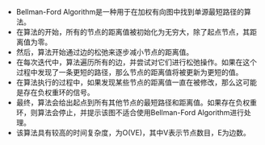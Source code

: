 

- Bellman-Ford Algorithm是一种用于在加权有向图中找到单源最短路径的算法。
- 在算法的开始，所有的节点的距离值被初始化为无穷大，除了起点节点，其距离值为零。
- 然后，算法开始通过边的松弛来逐步减小节点的距离值。
- 在每次迭代中，算法遍历所有的边，并尝试对它们进行松弛操作。如果在这个过程中发现了一条更短的路径，那么节点的距离值将被更新为更短的值。
- 在算法执行的过程中，如果发现某些节点的距离值一直在被修改，那么这可能是存在负权重环的信号。
- 最终，算法会给出起点到所有其他节点的最短路径和距离值。如果存在负权重环，则算法会停止，并提示该图不适合使用Bellman-Ford Algorithm进行处理。
- 该算法具有较高的时间复杂度，为O(VE)，其中V表示节点数目，E为边数。